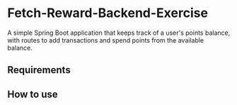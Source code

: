 # Fetch-Reward-Backend-Exercise
A simple Spring Boot application that keeps track of a user's points balance, with routes to add transactions and spend points from the available balance.

## Requirements

## How to use
